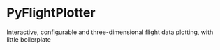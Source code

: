 # PyFlightPlotter
Interactive, configurable and three-dimensional flight data plotting, with little boilerplate
